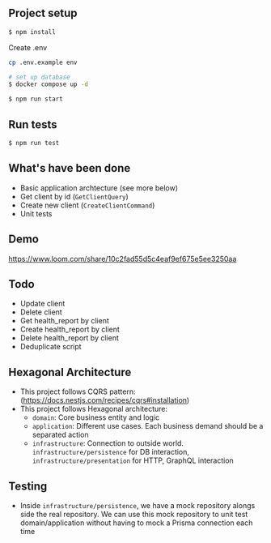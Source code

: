 ## Project setup

```bash
$ npm install
```

Create .env

```bash
cp .env.example env
```

```bash
# set up database
$ docker compose up -d
```

```bash
$ npm run start
```

## Run tests

```bash
$ npm run test
```

## What's have been done

- Basic application archtecture (see more below)
- Get client by id (`GetClientQuery`)
- Create new client (`CreateClientCommand`)
- Unit tests

## Demo
https://www.loom.com/share/10c2fad55d5c4eaf9ef675e5ee3250aa

## Todo

- Update client
- Delete client
- Get health_report by client
- Create health_report by client
- Delete health_report by client
- Deduplicate script

## Hexagonal Architecture

- This project follows CQRS pattern: (https://docs.nestjs.com/recipes/cqrs#installation)
- This project follows Hexagonal architecture:
  - `domain`: Core business entity and logic
  - `application`: Different use cases. Each business demand should be a separated action
  - `infrastructure`: Connection to outside world. `infrastructure/persistence` for DB interaction, `infrastructure/presentation` for HTTP, GraphQL interaction

## Testing

- Inside `infrastructure/persistence`, we have a mock repository alongs side the real repository. We can use this mock repository to unit test domain/application without having to mock a Prisma connection each time
